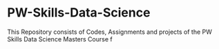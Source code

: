 # PW-Skills-Data-Science
This Repository consists of Codes, Assignments and projects of the PW Skills Data Science Masters Course
f